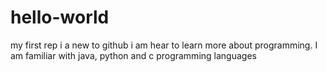 # hello-world
my first rep
i a new to github i am hear to learn more about programming.
I am familiar with java, python and c programming languages
